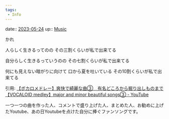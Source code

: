 ```yaml
---
tags:
 - Info
---
```


date:: [2023-05-24](/Daily_Note/2023-05-24.md)
up:: [Music](../Bar/Novel/Topics/Music.md)

かれ

人らしく生きるってのの
その三割くらいが私で出来てる

自分らしく生きるっていうのの
その七割くらいが私で出来てる

何にも見えない暗がりに向けて
口から夏を吐いている
その10割くらいが私で出来てる

引用: [【ボカロメドレー】爽快で綺麗な曲③　有名どころから掘り出しものまで【VOCALOID medley】major and minor beautiful songs③ - YouTube](https://www.youtube.com/watch?v=syqdV3bG6Iw)

一つ一つの曲を作った人、コメントで盛り上げた人、まとめた人、お勧めに上げたYoutube、あの日Youtubeを点けた自分に捧ぐファンソングです。